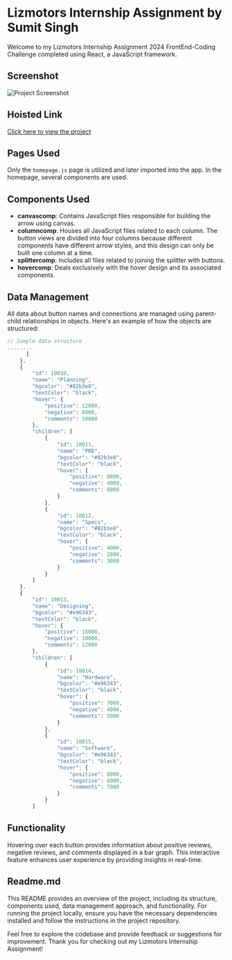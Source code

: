 # Lizmotors Internship Assignment by Sumit Singh

Welcome to my Lizmotors Internship Assignment 2024 FrontEnd-Coding Challenge completed using React, a JavaScript framework.

## Screenshot

![Project Screenshot](screenshot/capture1.png)

## Hoisted Link

[Click here to view the project](https://fcc2024-sumit-lizmotors.vercel.app/)

## Pages Used

Only the `homepage.js` page is utilized and later imported into the app. In the homepage, several components are used.

## Components Used

- **canvascomp**: Contains JavaScript files responsible for building the arrow using canvas.
- **columncomp**: Houses all JavaScript files related to each column. The button views are divided into four columns because different components have different arrow styles, and this design can only be built one column at a time.
- **splittercomp**: Includes all files related to joining the splitter with buttons.
- **hovercomp**: Deals exclusively with the hover design and its associated components.

## Data Management

All data about button names and connections are managed using parent-child relationships in objects. Here's an example of how the objects are structured:

```javascript
// Sample data structure
........
      ]
    },
    {
        "id": 10010,
        "name": "Planning",
        "bgcolor": "#82b3e8",
        "textColor": "black",
        "hover": {
            "positive": 12000,
            "negative": 8000,
            "comments": 10000
        },
        "children": [
            {
                "id": 10011,
                "name": "PRD",
                "bgcolor": "#82b3e8",
                "textColor": "black",
                "hover": {
                    "positive": 8000,
                    "negative": 4000,
                    "comments": 6000
                }
            },
            {
                "id": 10012,
                "name": "Specs",
                "bgcolor": "#82b3e8",
                "textColor": "black",
                "hover": {
                    "positive": 4000,
                    "negative": 2000,
                    "comments": 3000
                }
            }
        ]
    },
    {
        "id": 10013,
        "name": "Designing",
        "bgcolor": "#e96343",
        "textColor": "black",
        "hover": {
            "positive": 15000,
            "negative": 10000,
            "comments": 12000
        },
        "children": [
            {
                "id": 10014,
                "name": "Hardware",
                "bgcolor": "#e96343",
                "textColor": "black",
                "hover": {
                    "positive": 7000,
                    "negative": 4000,
                    "comments": 5000
                }
            },
            {
                "id": 10015,
                "name": "Software",
                "bgcolor": "#e96343",
                "textColor": "black",
                "hover": {
                    "positive": 8000,
                    "negative": 6000,
                    "comments": 7000
                }
            }
        ]
```

## Functionality

Hovering over each button provides information about positive reviews, negative reviews, and comments displayed in a bar graph. This interactive feature enhances user experience by providing insights in real-time.

## Readme.md

This README provides an overview of the project, including its structure, components used, data management approach, and functionality. For running the project locally, ensure you have the necessary dependencies installed and follow the instructions in the project repository.

Feel free to explore the codebase and provide feedback or suggestions for improvement. Thank you for checking out my Lizmotors Internship Assignment!
